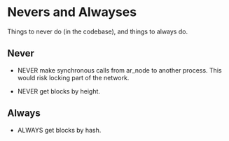 # Nevers and Alwayses

Things to never do (in the codebase), and things to always do.

## Never

- NEVER make synchronous calls from ar_node to another process.  This would risk locking part of the network.

- NEVER get blocks by height.

## Always

- ALWAYS get blocks by hash.
